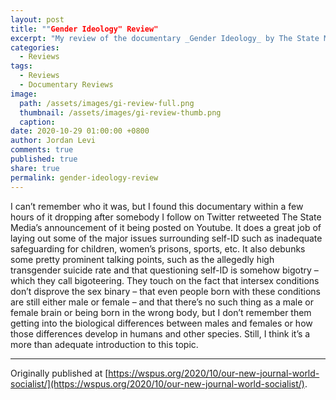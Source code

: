 ```yaml
---
layout: post
title: ""Gender Ideology" Review"
excerpt: "My review of the documentary _Gender Ideology_ by The State Media."
categories:
  - Reviews
tags:
  - Reviews
  - Documentary Reviews
image: 
  path: /assets/images/gi-review-full.png
  thumbnail: /assets/images/gi-review-thumb.png
  caption:
date: 2020-10-29 01:00:00 +0800
author: Jordan Levi
comments: true
published: true
share: true
permalink: gender-ideology-review
---
```

I can’t remember who it was, but I found this documentary within a few hours of it dropping after somebody I follow on Twitter retweeted The State Media’s announcement of it being posted on Youtube. It does a great job of laying out some of the major issues surrounding self-ID such as inadequate safeguarding for children, women’s prisons, sports, etc. It also debunks some pretty prominent talking points, such as the allegedly high transgender suicide rate and that questioning self-ID is somehow bigotry – which they call bigoteering. They touch on the fact that intersex conditions don’t disprove the sex binary – that even people born with these conditions are still either male or female – and that there’s no such thing as a male or female brain or being born in the wrong body, but I don’t remember them getting into the biological differences between males and females or how those differences develop in humans and other species. Still, I think it’s a more than adequate introduction to this topic.

<hr>

Originally published at [https://wspus.org/2020/10/our-new-journal-world-socialist/](https://wspus.org/2020/10/our-new-journal-world-socialist/).
